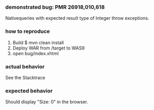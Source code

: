 ### demonstrated bug: PMR 26918,010,618

Nativequeries with expected result type of Integer throw exceptions.

### how to reproduce

1. Build $ mvn clean install
2. Deploy WAR from /target to WAS9
3. open bug/index.xhtml

### actual behavior

See the Stacktrace

### expected behavior

Should display "Size: 0" in the browser.
